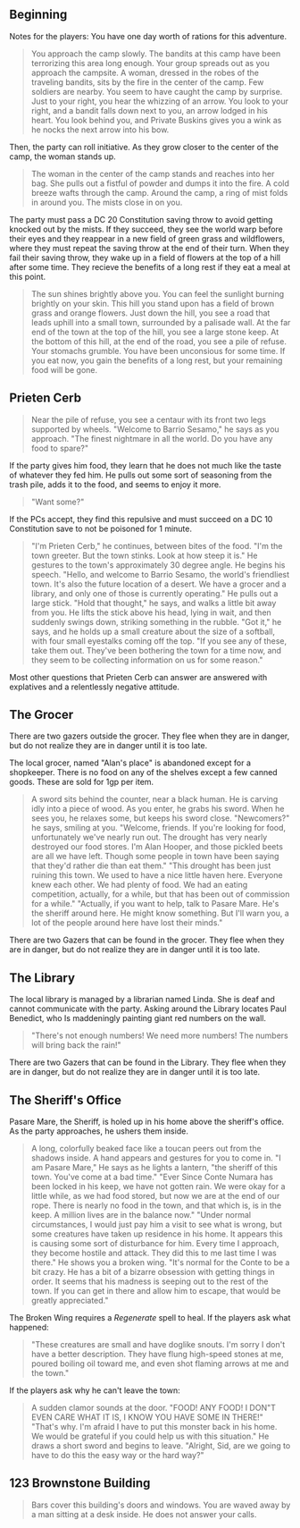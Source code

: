 ## Beginning
Notes for the players: You have one day worth of rations for this adventure.

> You approach the camp slowly. The bandits at this camp have been terrorizing this area long enough. Your group spreads out as you approach the campsite. A woman, dressed in the robes of the traveling bandits, sits by the fire in the center of the camp. Few soldiers are nearby. You seem to have caught the camp by surprise. 
> Just to your right, you hear the whizzing of an arrow. You look to your right, and a bandit falls down next to you, an arrow lodged in his heart. You look behind you, and Private Buskins gives you a wink as he nocks the next arrow into his bow.

Then, the party can roll initiative. As they grow closer to the center of the camp, the woman stands up.

> The woman in the center of the camp stands and reaches into her bag. She pulls out a fistful of powder and dumps it into the fire. A cold breeze wafts through the camp.  Around the camp, a ring of mist folds in around you. 
> The mists close in on you. 

The party must pass a DC 20 Constitution saving throw to avoid getting knocked out by the mists. If they succeed, they see the world warp before their eyes and they reappear in a new field of green grass and wildflowers, where they must repeat the saving throw at the end of their turn. 
When they fail their saving throw, they wake up in a field of flowers at the top of a hill after some time. They recieve the benefits of a long rest if they eat a meal at this point.

> The sun shines brightly above you. You can feel the sunlight burning brightly on your skin. This hill you stand upon has a field of brown grass and orange flowers. Just down the hill, you see a road that leads uphill into a small town, surrounded by a palisade wall. At the far end of the town at the top of the hill, you see a large stone keep.
> At the bottom of this hill, at the end of the road, you see a pile of refuse.
> Your stomachs grumble. You have been unconsious for some time. If you eat now, you gain the benefits of a long rest, but your remaining food will be gone.

## Prieten Cerb
> Near the pile of refuse, you see a centaur with its front two legs supported by wheels. 
> "Welcome to Barrio Sesamo," he says as you approach. "The finest nightmare in all the world. Do you have any food to spare?"

If the party gives him food, they learn that he does not much like the taste of whatever they fed him. He pulls out some sort of seasoning from the trash pile, adds it to the food, and seems to enjoy it more.
> "Want some?"


If the PCs accept, they find this repulsive and must succeed on a DC 10 Constitution save to not be poisoned for 1 minute.

> "I'm Prieten Cerb," he continues, between bites of the food. "I'm the town greeter. But the town stinks. Look at how steep it is." He gestures to the town's approximately 30 degree angle.
> He begins his speech. "Hello, and welcome to Barrio Sesamo, the world's friendliest town. It's also the future location of a desert. We have a grocer and a library, and only one of those is currently operating."
> He pulls out a large stick. "Hold that thought," he says, and walks a little bit away from you. He lifts the stick above his head, lying in wait, and then suddenly swings down, striking something in the rubble.
> "Got it," he says, and he holds up a small creature about the size of a softball, with four small eyestalks coming off the top. "If you see any of these, take them out. They've been bothering the town for a time now, and they seem to be collecting information on us for some reason."

Most other questions that Prieten Cerb can answer are answered with explatives and a relentlessly negative attitude.

## The Grocer
There are two gazers outside the grocer. They flee when they are in danger, but do not realize they are in danger until it is too late.

The local grocer, named "Alan's place" is abandoned except for a shopkeeper. There is no food on any of the shelves except a few canned goods. These are sold for 1gp per item.
> A sword sits behind the counter, near a black human. He is carving idly into a piece of wood. As you enter, he grabs his sword. When he sees you, he relaxes some, but keeps his sword close.
> "Newcomers?" he says, smiling at you. "Welcome, friends. If you're looking for food, unfortunately we've nearly run out. The drought has very nearly destroyed our food stores. I'm Alan Hooper, and those pickled beets are all we have left. Though some people in town have been saying that they'd rather die than eat them."
> "This drought has been just ruining this town. We used to have a nice little haven here. Everyone knew each other. We had plenty of food. We had an eating competition, actually, for a while, but that has been out of commission for a while."
> "Actually, if you want to help, talk to Pasare Mare. He's the sheriff around here. He might know something. But I'll warn you, a lot of the people around here have lost their minds."

There are two Gazers that can be found in the grocer. They flee when they are in danger, but do not realize they are in danger until it is too late.

## The Library
The local library is managed by a librarian named Linda. She is deaf and cannot communicate with the party. Asking around the Library locates Paul Benedict, who Is maddeningly painting giant red numbers on the wall. 

> "There's not enough numbers! We need more numbers! The numbers will bring back the rain!" 

There are two Gazers that can be found in the Library. They flee when they are in danger, but do not realize they are in danger until it is too late.

## The Sheriff's Office
Pasare Mare, the Sheriff, is holed up in his home above the sheriff's office. As the party approaches, he ushers them inside. 
> A long, colorfully beaked face like a toucan peers out from the shadows inside. A hand appears and gestures for you to come in. 
> "I am Pasare Mare," He says as he lights a lantern, "the sheriff of this town. You've come at a bad time." 
> "Ever Since Conte Numara has been locked in his keep, we have not gotten rain. We were okay for a little while, as we had food stored, but now we are at the end of our rope. There is nearly no food in the town, and that which is, is in the keep. A million lives are in the balance now."
> "Under normal circumstances, I would just pay him a visit to see what is wrong, but some creatures have taken up residence in his home. It appears this is causing some sort of disturbance for him. Every time I approach, they become hostile and attack. They did this to me last time I was there." He shows you a broken wing.
> "It's normal for the Conte to be a bit crazy. He has a bit of a bizarre obsession with getting things in order. It seems that his madness is seeping out to the rest of the town. If you can get in there and allow him to escape, that would be greatly appreciated."

The Broken Wing requires a *Regenerate* spell to heal.
If the players ask what happened:
> "These creatures are small and have doglike snouts. I'm sorry I don't have a better description. They have flung high-speed stones at me, poured boiling oil toward me, and even shot flaming arrows at me and the town."

If the players ask why he can't leave the town:
> A sudden clamor sounds at the door. "FOOD! ANY FOOD! I DON"T EVEN CARE WHAT IT IS, I KNOW YOU HAVE SOME IN THERE!"
> "That's why. I'm afraid I have to put this monster back in his home. We would be grateful if you could help us with this situation." He draws a short sword and begins to leave. "Alright, Sid, are we going to have to do this the easy way or the hard way?"

## 123 Brownstone Building
> Bars cover this building's doors and windows. You are waved away by a man sitting at a desk inside. He does not answer your calls.


##